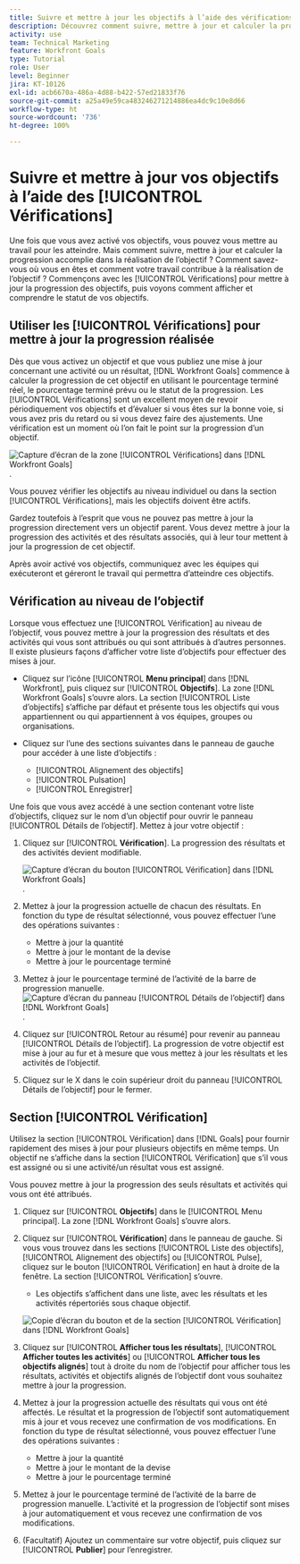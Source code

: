 ```yaml
---
title: Suivre et mettre à jour les objectifs à l’aide des vérifications
description: Découvrez comment suivre, mettre à jour et calculer la progression des objectifs dans  [!DNL Workfront Goals].
activity: use
team: Technical Marketing
feature: Workfront Goals
type: Tutorial
role: User
level: Beginner
jira: KT-10126
exl-id: acb6670a-486a-4d88-b422-57ed21833f76
source-git-commit: a25a49e59ca483246271214886ea4dc9c10e8d66
workflow-type: ht
source-wordcount: '736'
ht-degree: 100%

---
```


# Suivre et mettre à jour vos objectifs à l’aide des [!UICONTROL Vérifications]

Une fois que vous avez activé vos objectifs, vous pouvez vous mettre au travail pour les atteindre. Mais comment suivre, mettre à jour et calculer la progression accomplie dans la réalisation de l’objectif ? Comment savez-vous où vous en êtes et comment votre travail contribue à la réalisation de l’objectif ? Commençons avec les [!UICONTROL Vérifications] pour mettre à jour la progression des objectifs, puis voyons comment afficher et comprendre le statut de vos objectifs.

## Utiliser les [!UICONTROL Vérifications] pour mettre à jour la progression réalisée

Dès que vous activez un objectif et que vous publiez une mise à jour concernant une activité ou un résultat, [!DNL Workfront Goals] commence à calculer la progression de cet objectif en utilisant le pourcentage terminé réel, le pourcentage terminé prévu ou le statut de la progression. Les [!UICONTROL Vérifications] sont un excellent moyen de revoir périodiquement vos objectifs et d’évaluer si vous êtes sur la bonne voie, si vous avez pris du retard ou si vous devez faire des ajustements. Une vérification est un moment où l’on fait le point sur la progression d’un objectif.

![Capture d’écran de la zone [!UICONTROL Vérifications] dans [!DNL Workfront Goals]](assets/09-workfront-goals-check-ins.png).

Vous pouvez vérifier les objectifs au niveau individuel ou dans la section [!UICONTROL Vérifications], mais les objectifs doivent être actifs.

Gardez toutefois à l’esprit que vous ne pouvez pas mettre à jour la progression directement vers un objectif parent. Vous devez mettre à jour la progression des activités et des résultats associés, qui à leur tour mettent à jour la progression de cet objectif.

Après avoir activé vos objectifs, communiquez avec les équipes qui exécuteront et géreront le travail qui permettra d’atteindre ces objectifs.

## Vérification au niveau de l’objectif

Lorsque vous effectuez une [!UICONTROL Vérification] au niveau de l’objectif, vous pouvez mettre à jour la progression des résultats et des activités qui vous sont attribués ou qui sont attribués à d’autres personnes. Il existe plusieurs façons d’afficher votre liste d’objectifs pour effectuer des mises à jour.

* Cliquez sur l’icône [!UICONTROL **Menu principal**] dans [!DNL Workfront], puis cliquez sur [!UICONTROL **Objectifs**]. La zone [!DNL Workfront Goals] s’ouvre alors. La section [!UICONTROL Liste d’objectifs] s’affiche par défaut et présente tous les objectifs qui vous appartiennent ou qui appartiennent à vos équipes, groupes ou organisations.
* Cliquez sur l’une des sections suivantes dans le panneau de gauche pour accéder à une liste d’objectifs :

   * [!UICONTROL Alignement des objectifs]
   * [!UICONTROL Pulsation]
   * [!UICONTROL Enregistrer]

Une fois que vous avez accédé à une section contenant votre liste d’objectifs, cliquez sur le nom d’un objectif pour ouvrir le panneau [!UICONTROL Détails de l’objectif]. Mettez à jour votre objectif :

1. Cliquez sur [!UICONTROL **Vérification**]. La progression des résultats et des activités devient modifiable.

   ![Capture d’écran du bouton [!UICONTROL Vérification] dans [!DNL Workfront Goals]](assets/10-workfront-goals-check-in-goal-level.png).

1. Mettez à jour la progression actuelle de chacun des résultats. En fonction du type de résultat sélectionné, vous pouvez effectuer l’une des opérations suivantes :

   * Mettre à jour la quantité
   * Mettre à jour le montant de la devise
   * Mettre à jour le pourcentage terminé

1. Mettez à jour le pourcentage terminé de l’activité de la barre de progression manuelle.
   ![Capture d’écran du panneau [!UICONTROL Détails de l’objectif] dans [!DNL Workfront Goals]](assets/11-workfront-goals-goal-level-update-result-and-activity.png).

1. Cliquez sur [!UICONTROL Retour au résumé] pour revenir au panneau [!UICONTROL Détails de l’objectif]. La progression de votre objectif est mise à jour au fur et à mesure que vous mettez à jour les résultats et les activités de l’objectif.

1. Cliquez sur le X dans le coin supérieur droit du panneau [!UICONTROL Détails de l’objectif] pour le fermer.

## Section [!UICONTROL Vérification]

Utilisez la section [!UICONTROL Vérification] dans [!DNL Goals] pour fournir rapidement des mises à jour pour plusieurs objectifs en même temps. Un objectif ne s’affiche dans la section [!UICONTROL Vérification] que s’il vous est assigné ou si une activité/un résultat vous est assigné.

Vous pouvez mettre à jour la progression des seuls résultats et activités qui vous ont été attribués.

1. Cliquez sur [!UICONTROL **Objectifs**] dans le [!UICONTROL Menu principal]. La zone [!DNL Workfront Goals] s’ouvre alors.

1. Cliquez sur [!UICONTROL **Vérification**] dans le panneau de gauche. Si vous vous trouvez dans les sections [!UICONTROL Liste des objectifs], [!UICONTROL Alignement des objectifs] ou [!UICONTROL Pulse], cliquez sur le bouton [!UICONTROL Vérification] en haut à droite de la fenêtre. La section [!UICONTROL Vérification] s’ouvre.
   * Les objectifs s’affichent dans une liste, avec les résultats et les activités répertoriés sous chaque objectif.

   ![Copie d’écran du bouton et de la section [!UICONTROL Vérification] dans [!DNL Workfront Goals]](assets/12-workfront-goals-check-in-section-merged.jpeg)

1. Cliquez sur [!UICONTROL **Afficher tous les résultats**], [!UICONTROL **Afficher toutes les activités**] ou [!UICONTROL **Afficher tous les objectifs alignés**] tout à droite du nom de l’objectif pour afficher tous les résultats, activités et objectifs alignés de l’objectif dont vous souhaitez mettre à jour la progression.

1. Mettez à jour la progression actuelle des résultats qui vous ont été affectés. Le résultat et la progression de l’objectif sont automatiquement mis à jour et vous recevez une confirmation de vos modifications. En fonction du type de résultat sélectionné, vous pouvez effectuer l’une des opérations suivantes :

   * Mettre à jour la quantité
   * Mettre à jour le montant de la devise
   * Mettre à jour le pourcentage terminé

1. Mettez à jour le pourcentage terminé de l’activité de la barre de progression manuelle. L’activité et la progression de l’objectif sont mises à jour automatiquement et vous recevez une confirmation de vos modifications.

1. (Facultatif) Ajoutez un commentaire sur votre objectif, puis cliquez sur [!UICONTROL **Publier**] pour l’enregistrer.
